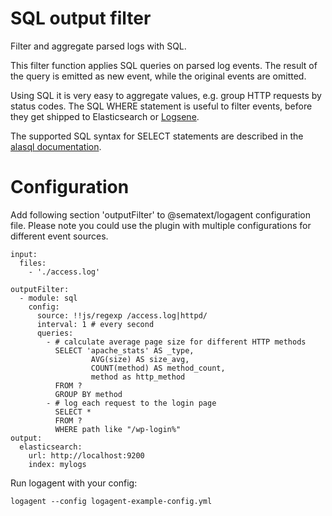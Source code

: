 # SQL output filter
Filter and aggregate parsed logs with SQL.

This filter function applies SQL queries on parsed log events. The result of the query is emitted as new event, while the original events are omitted. 

Using SQL it is very easy to aggregate values, e.g. group HTTP requests by status codes. The SQL WHERE statement is useful to filter events, before they get shipped to Elasticsearch or [Logsene](https://sematext.com/logsene). 

The supported SQL syntax for SELECT statements are described in the [alasql documentation](https://github.com/agershun/alasql/wiki/Select).  

# Configuration 

Add following section 'outputFilter' to @sematext/logagent configuration file. Please note you could use the plugin with multiple configurations for different event sources. 

```
input: 
  files:
    - './access.log'

outputFilter:
  - module: sql
    config:
      source: !!js/regexp /access.log|httpd/
      interval: 1 # every second
      queries:
        - # calculate average page size for different HTTP methods
          SELECT 'apache_stats' AS _type, 
                  AVG(size) AS size_avg, 
                  COUNT(method) AS method_count, 
                  method as http_method
          FROM ? 
          GROUP BY method
        - # log each request to the login page 
          SELECT * 
          FROM ? 
          WHERE path like "/wp-login%" 
output:
  elasticsearch:
    url: http://localhost:9200
    index: mylogs
```

Run logagent with your config: 
```
logagent --config logagent-example-config.yml 
```